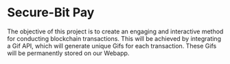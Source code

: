 # Secure-Bit Pay

The objective of this project is to create an engaging and interactive method for conducting blockchain transactions. This will be achieved by integrating a Gif API, which will generate unique Gifs for each transaction. These Gifs will be permanently stored on our Webapp. 
